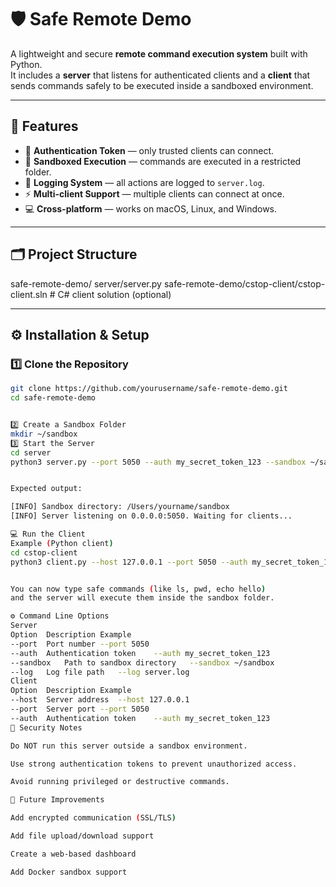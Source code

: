 # 🛡️ Safe Remote Demo

A lightweight and secure **remote command execution system** built with Python.  
It includes a **server** that listens for authenticated clients and a **client** that sends commands safely to be executed inside a sandboxed environment.

---

## 🚀 Features

- 🔐 **Authentication Token** — only trusted clients can connect.  
- 🧱 **Sandboxed Execution** — commands are executed in a restricted folder.  
- 🧾 **Logging System** — all actions are logged to `server.log`.  
- ⚡ **Multi-client Support** — multiple clients can connect at once.  
- 💻 **Cross-platform** — works on macOS, Linux, and Windows.

---

## 🗂️ Project Structure
safe-remote-demo/ server/server.py
safe-remote-demo/cstop-client/cstop-client.sln # C# client solution (optional)

---

## ⚙️ Installation & Setup

### 1️⃣ Clone the Repository
```bash
git clone https://github.com/yourusername/safe-remote-demo.git
cd safe-remote-demo


2️⃣ Create a Sandbox Folder
mkdir ~/sandbox
3️⃣ Start the Server
cd server
python3 server.py --port 5050 --auth my_secret_token_123 --sandbox ~/sandbox --log server.log


Expected output:

[INFO] Sandbox directory: /Users/yourname/sandbox
[INFO] Server listening on 0.0.0.0:5050. Waiting for clients...

💻 Run the Client
Example (Python client)
cd cstop-client
python3 client.py --host 127.0.0.1 --port 5050 --auth my_secret_token_123


You can now type safe commands (like ls, pwd, echo hello)
and the server will execute them inside the sandbox folder.

⚙️ Command Line Options
Server
Option	Description	Example
--port	Port number	--port 5050
--auth	Authentication token	--auth my_secret_token_123
--sandbox	Path to sandbox directory	--sandbox ~/sandbox
--log	Log file path	--log server.log
Client
Option	Description	Example
--host	Server address	--host 127.0.0.1
--port	Server port	--port 5050
--auth	Authentication token	--auth my_secret_token_123
🧠 Security Notes

Do NOT run this server outside a sandbox environment.

Use strong authentication tokens to prevent unauthorized access.

Avoid running privileged or destructive commands.

🧰 Future Improvements

Add encrypted communication (SSL/TLS)

Add file upload/download support

Create a web-based dashboard

Add Docker sandbox support

















